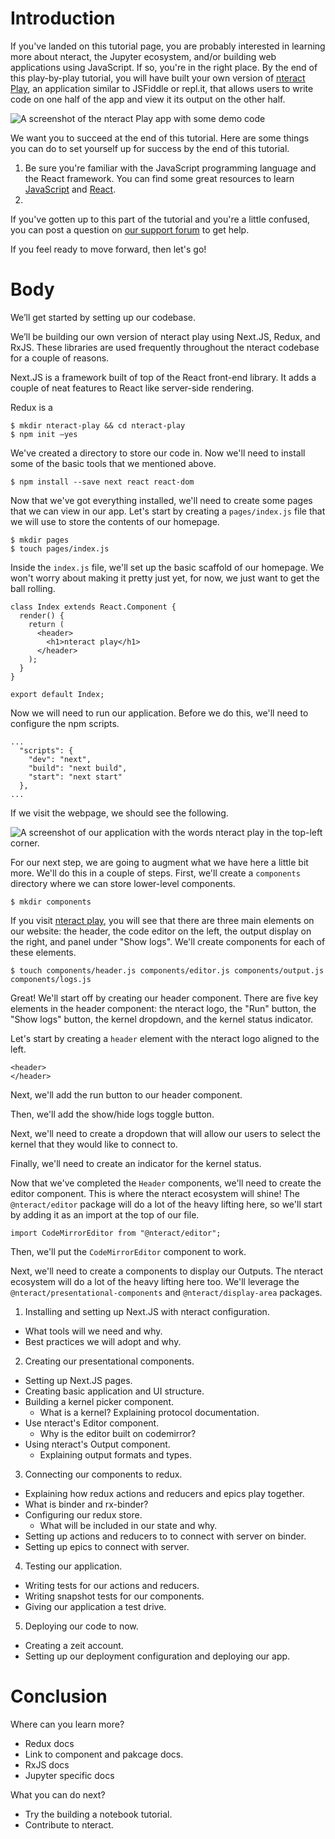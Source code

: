 # Introduction

If you've landed on this tutorial page, you are probably interested in learning more about nteract, the Jupyter ecosystem, and/or building web applications using JavaScript. If so, you're in the right place. By the end of this play-by-play tutorial, you will have built your own version of [nteract Play](https://play.nteract.io/), an application similar to JSFiddle or repl.it, that allows users to write code on one half of the app and view it its output on the other half.

![A screenshot of the nteract Play app with some demo code](https://cldup.com/GYfkokSIUF.png)

We want you to succeed at the end of this tutorial. Here are some things you can do to set yourself up for success by the end of this tutorial.

1. Be sure you're familiar with the JavaScript programming language and the React framework. You can find some great resources to learn [JavaScript](https://github.com/micromata/awesome-javascript-learning) and [React](https://medium.freecodecamp.org/learning-react-roadmap-from-scratch-to-advanced-bff7735531b6).
2. 

If you've gotten up to this part of the tutorial and you're a little confused, you can post a question on [our support forum](https://spectrum.chat/nteract/help) to get help.

If you feel ready to move forward, then let's go!

# Body

We’ll get started by setting up our codebase. 

We’ll be building our own version of nteract play using Next.JS, Redux, and RxJS. These libraries are used frequently throughout the nteract codebase for a couple of reasons.

Next.JS is a framework built of top of the React front-end library. It adds a couple of neat features to React like server-side rendering.

Redux is a 

```
$ mkdir nteract-play && cd nteract-play
$ npm init —yes
```

We've created a directory to store our code in. Now we'll need to install some of the basic tools that we mentioned above.

```
$ npm install --save next react react-dom
```

Now that we've got everything installed, we'll need to create some pages that we can view in our app. Let's start by creating a `pages/index.js` file that we will use to store the contents of our homepage.

```
$ mkdir pages
$ touch pages/index.js
```

Inside the `index.js` file, we'll set up the basic scaffold of our homepage. We won't worry about making it pretty just yet, for now, we just want to get the ball rolling.

```
class Index extends React.Component {
  render() {
    return (
      <header>
        <h1>nteract play</h1>
      </header>
    );
  }
}

export default Index;
```

Now we will need to run our application. Before we do this, we'll need to configure the npm scripts.

```
...
  "scripts": {
    "dev": "next",
    "build": "next build",
    "start": "next start"
  },
...
```

If we visit the webpage, we should see the following.

![A screenshot of our application with the words nteract play in the top-left corner.](https://cldup.com/GbQ9kSJ1cY.png)

For our next step, we are going to augment what we have here a little bit more. We'll do this in a couple of steps. First, we'll create a `components` directory where we can store lower-level components.

```
$ mkdir components
```

If you visit [nteract play](https://play.nteract.io/), you will see that there are three main elements on our website: the header, the code editor on the left, the output display on the right, and panel under "Show logs". We'll create components for each of these elements.

```
$ touch components/header.js components/editor.js components/output.js components/logs.js
```

Great! We'll start off by creating our header component. There are five key elements in the header component: the nteract logo, the "Run" button, the "Show logs" button, the kernel dropdown, and the kernel status indicator.

Let's start by creating a `header` element with the nteract logo aligned to the left.

```
<header>
</header>
```

Next, we'll add the run button to our header component.

Then, we'll add the show/hide logs toggle button.

Next, we'll need to create a dropdown that will allow our users to select the kernel that they would like to connect to.

Finally, we'll need to create an indicator for the kernel status.

Now that we've completed the `Header` components, we'll need to create the editor component. This is where the nteract ecosystem will shine! The `@nteract/editor` package will do a lot of the heavy lifting here, so we'll start by adding it as an import at the top of our file.

```
import CodeMirrorEditor from "@nteract/editor";
```

Then, we'll put the `CodeMirrorEditor` component to work.

Next, we'll need to create a components to display our Outputs. The nteract ecosystem will do a lot of the heavy lifting here too. We'll leverage the `@nteract/presentational-components` and `@nteract/display-area` packages.

1. Installing and setting up Next.JS with nteract configuration.
- What tools will we need and why.
- Best practices we will adopt and why.
2. Creating our presentational components.
- Setting up Next.JS pages.
- Creating basic application and UI structure.
- Building a kernel picker component.
  - What is a kernel? Explaining protocol documentation.
- Use nteract's Editor component.
  - Why is the editor built on codemirror?
- Using nteract's Output component.
  - Explaining output formats and types.
3. Connecting our components to redux.
- Explaining how redux actions and reducers and epics play together.
- What is binder and rx-binder?
- Configuring our redux store.
  - What will be included in our state and why.
- Setting up actions and reducers to to connect with server on binder.
- Setting up epics to connect with server.
4. Testing our application.
- Writing tests for our actions and reducers.
- Writing snapshot tests for our components.
- Giving our application a test drive.
5. Deploying our code to now.
- Creating a zeit account.
- Setting up our deployment configuration and deploying our app.

# Conclusion

Where can you learn more?
- Redux docs
- Link to component and pakcage docs.
- RxJS docs
- Jupyter specific docs

What you can do next?
- Try the building a notebook tutorial.
- Contribute to nteract.
